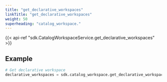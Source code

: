 ```yaml
---
title: "get_declarative_workspaces"
linkTitle: "get_declarative_workspaces"
weight: 50
superheading: "catalog_workspace."
---
```


{{< api-ref "sdk.CatalogWorkspaceService.get_declarative_workspaces" >}}

## Example

```python
# Get declarative workspace
declarative_workspaces = sdk.catalog_workspace.get_declarative_workspaces()
```
